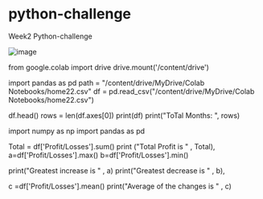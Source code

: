 # python-challenge
Week2 Python-challenge

![image]([https://drive.google.com/file/d/1o_oiFUaQ0P3T_uDdTZIw73x_cr8ruTqQ/view?usp=sharing])


from google.colab import drive
drive.mount('/content/drive')

import pandas as pd
path = "/content/drive/MyDrive/Colab Notebooks/home22.csv"
df = pd.read_csv("/content/drive/MyDrive/Colab Notebooks/home22.csv") 


df.head()
rows = len(df.axes[0])
print(df)
print("ToTal Months: ", rows)

import numpy as np
import pandas as pd




Total = df['Profit/Losses'].sum()
print ("Total Profit is " , Total),
a=df['Profit/Losses'].max()
b=df['Profit/Losses'].min()

print("Greatest increase is " , a)
print("Greatest decrease is " , b),

c =df['Profit/Losses'].mean()
print("Average of the changes is " , c)
